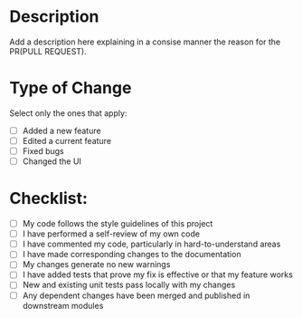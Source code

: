 # Description

Add a description here explaining in a consise manner the reason for the PR(PULL REQUEST).

# Type of Change

Select only the ones that apply:

- [ ] Added a new feature
- [ ] Edited a current feature
- [ ] Fixed bugs
- [ ] Changed the UI

# Checklist:

- [ ] My code follows the style guidelines of this project
- [ ] I have performed a self-review of my own code
- [ ] I have commented my code, particularly in hard-to-understand areas
- [ ] I have made corresponding changes to the documentation
- [ ] My changes generate no new warnings
- [ ] I have added tests that prove my fix is effective or that my feature works
- [ ] New and existing unit tests pass locally with my changes
- [ ] Any dependent changes have been merged and published in downstream modules
